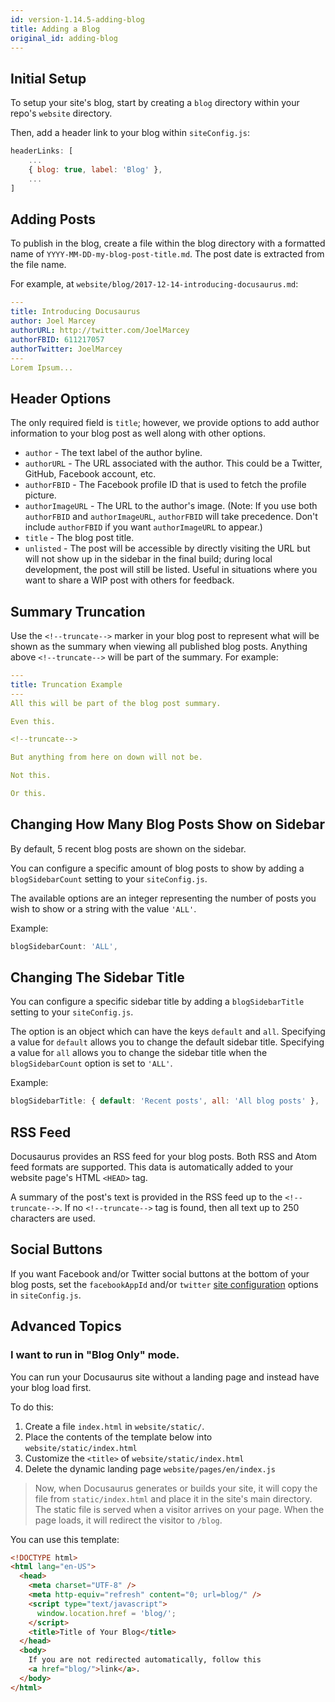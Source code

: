 ```yaml
---
id: version-1.14.5-adding-blog
title: Adding a Blog
original_id: adding-blog
---
```


## Initial Setup

To setup your site's blog, start by creating a `blog` directory within your repo's `website` directory.

Then, add a header link to your blog within `siteConfig.js`:

```js
headerLinks: [
    ...
    { blog: true, label: 'Blog' },
    ...
]
```

## Adding Posts

To publish in the blog, create a file within the blog directory with a formatted name of `YYYY-MM-DD-my-blog-post-title.md`. The post date is extracted from the file name.

For example, at `website/blog/2017-12-14-introducing-docusaurus.md`:

```yml
---
title: Introducing Docusaurus
author: Joel Marcey
authorURL: http://twitter.com/JoelMarcey
authorFBID: 611217057
authorTwitter: JoelMarcey
---
Lorem Ipsum...
```

## Header Options

The only required field is `title`; however, we provide options to add author information to your blog post as well along with other options.

- `author` - The text label of the author byline.
- `authorURL` - The URL associated with the author. This could be a Twitter, GitHub, Facebook account, etc.
- `authorFBID` - The Facebook profile ID that is used to fetch the profile picture.
- `authorImageURL` - The URL to the author's image. (Note: If you use both `authorFBID` and `authorImageURL`, `authorFBID` will take precedence. Don't include `authorFBID` if you want `authorImageURL` to appear.)
- `title` - The blog post title.
- `unlisted` - The post will be accessible by directly visiting the URL but will not show up in the sidebar in the final build; during local development, the post will still be listed. Useful in situations where you want to share a WIP post with others for feedback.

## Summary Truncation

Use the `<!--truncate-->` marker in your blog post to represent what will be shown as the summary when viewing all published blog posts. Anything above `<!--truncate-->` will be part of the summary. For example:

```yaml
---
title: Truncation Example
---
All this will be part of the blog post summary.

Even this.

<!--truncate-->

But anything from here on down will not be.

Not this.

Or this.
```

## Changing How Many Blog Posts Show on Sidebar

By default, 5 recent blog posts are shown on the sidebar.

You can configure a specific amount of blog posts to show by adding a `blogSidebarCount` setting to your `siteConfig.js`.

The available options are an integer representing the number of posts you wish to show or a string with the value `'ALL'`.

Example:

```js
blogSidebarCount: 'ALL',
```

## Changing The Sidebar Title

You can configure a specific sidebar title by adding a `blogSidebarTitle` setting to your `siteConfig.js`.

The option is an object which can have the keys `default` and `all`. Specifying a value for `default` allows you to change the default sidebar title. Specifying a value for `all` allows you to change the sidebar title when the `blogSidebarCount` option is set to `'ALL'`.

Example:

```js
blogSidebarTitle: { default: 'Recent posts', all: 'All blog posts' },
```

## RSS Feed

Docusaurus provides an RSS feed for your blog posts. Both RSS and Atom feed formats are supported. This data is automatically added to your website page's HTML `<HEAD>` tag.

A summary of the post's text is provided in the RSS feed up to the `<!--truncate-->`. If no `<!--truncate-->` tag is found, then all text up to 250 characters are used.

## Social Buttons

If you want Facebook and/or Twitter social buttons at the bottom of your blog posts, set the `facebookAppId` and/or `twitter` [site configuration](api-site-config.md) options in `siteConfig.js`.

## Advanced Topics

### I want to run in "Blog Only" mode.

You can run your Docusaurus site without a landing page and instead have your blog load first.

To do this:

1.  Create a file `index.html` in `website/static/`.
1.  Place the contents of the template below into `website/static/index.html`
1.  Customize the `<title>` of `website/static/index.html`
1.  Delete the dynamic landing page `website/pages/en/index.js`

> Now, when Docusaurus generates or builds your site, it will copy the file from `static/index.html` and place it in the site's main directory. The static file is served when a visitor arrives on your page. When the page loads, it will redirect the visitor to `/blog`.

You can use this template:

```html
<!DOCTYPE html>
<html lang="en-US">
  <head>
    <meta charset="UTF-8" />
    <meta http-equiv="refresh" content="0; url=blog/" />
    <script type="text/javascript">
      window.location.href = 'blog/';
    </script>
    <title>Title of Your Blog</title>
  </head>
  <body>
    If you are not redirected automatically, follow this
    <a href="blog/">link</a>.
  </body>
</html>
```
